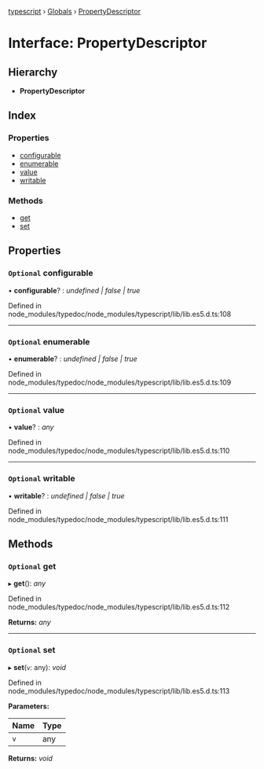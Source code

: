[typescript](../README.md) › [Globals](../globals.md) › [PropertyDescriptor](propertydescriptor.md)

# Interface: PropertyDescriptor

## Hierarchy

* **PropertyDescriptor**

## Index

### Properties

* [configurable](propertydescriptor.md#optional-configurable)
* [enumerable](propertydescriptor.md#optional-enumerable)
* [value](propertydescriptor.md#optional-value)
* [writable](propertydescriptor.md#optional-writable)

### Methods

* [get](propertydescriptor.md#optional-get)
* [set](propertydescriptor.md#optional-set)

## Properties

### `Optional` configurable

• **configurable**? : *undefined | false | true*

Defined in node_modules/typedoc/node_modules/typescript/lib/lib.es5.d.ts:108

___

### `Optional` enumerable

• **enumerable**? : *undefined | false | true*

Defined in node_modules/typedoc/node_modules/typescript/lib/lib.es5.d.ts:109

___

### `Optional` value

• **value**? : *any*

Defined in node_modules/typedoc/node_modules/typescript/lib/lib.es5.d.ts:110

___

### `Optional` writable

• **writable**? : *undefined | false | true*

Defined in node_modules/typedoc/node_modules/typescript/lib/lib.es5.d.ts:111

## Methods

### `Optional` get

▸ **get**(): *any*

Defined in node_modules/typedoc/node_modules/typescript/lib/lib.es5.d.ts:112

**Returns:** *any*

___

### `Optional` set

▸ **set**(`v`: any): *void*

Defined in node_modules/typedoc/node_modules/typescript/lib/lib.es5.d.ts:113

**Parameters:**

Name | Type |
------ | ------ |
`v` | any |

**Returns:** *void*
